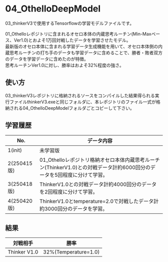 # 04_OthelloDeepModel
03_thinkerV3で使用するTensorflowの学習モデルファイルです。<br>

01_Othelloレポジトリに含まれるオセロ本体の内蔵思考ルーチン(Min-Maxベース、Ver1.0)とおよそ1万回対戦したデータを学習させたモデル。<BR>
最新版のオセロ本体に含まれる学習データ生成機能を用いて、オセロ本体側の内蔵思考ルーチンの打ち手のデータも学習データに含めることで、勝者・敗者双方のデータを学習データに含めたのが特徴。<BR>
思考ルーチンVer1.0に対し、勝率はおよそ32%程度の強さ。

## 使い方
03_thinkerV3レポジトリに格納されるソースをコンパイルした結果得られる実行ファイルthinkerV3.exeと同じフォルダに、本レポジトリのファイル一式が格納される04_OthelloDeepModelフォルダごとコピーして下さい。

## 学習履歴
|No.|データ内容|
|-|-|
|1(init)|未学習版|
|2(250415版)|01_Othelloレポジトリ格納オセロ本体内蔵思考ルーチン(ThinkerV1.0)との対戦データ計約6000回分のデータを5回程度に分けて学習。|
|3(250418版)|ThinkerV1.0との対戦データ計約4000回分のデータを2回程度に分けて学習。|
|4(250420版)|ThinkerV1.0とtemperature=2.0で対戦したデータ計約3000回分のデータを学習。|

## 結果
|対戦相手|勝率|
|-|-|
|Thinker V1.0|32%(Temperature=1.0)|
